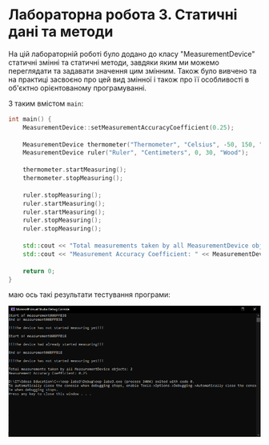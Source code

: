 # Лабораторна робота 3. Статичні дані та методи

На цій лабораторній роботі було додано до класу "MeasurementDevice" статичні змінні та статичні методи, завдяки яким ми можемо переглядати та задавати значення цим змінним. Також було вивчено та на практиці засвоєно про цей вид змінної і також про її особливості в об'єктно орієнтованому програмуванні.

З таким вмістом `main`:

```cpp
int main() {
	MeasurementDevice::setMeasurementAccuracyCoefficient(0.25);

	MeasurementDevice thermometer("Thermometer", "Celsius", -50, 150, "Plastic");
	MeasurementDevice ruler("Ruler", "Centimeters", 0, 30, "Wood");

	thermometer.startMeasuring();
	thermometer.stopMeasuring();

	ruler.stopMeasuring();
	ruler.startMeasuring();
	ruler.startMeasuring();
	ruler.stopMeasuring();
	ruler.stopMeasuring();

	std::cout << "Total measurements taken by all MeasurementDevice objects: " << MeasurementDevice::getTotalMeasurements() << std::endl;
	std::cout << "Measurement Accuracy Coefficient: " << MeasurementDevice::getMeasurementAccuracyCoefficient() << std::endl;

	return 0;
}
```

маю ось такі результати тестування програми:

![result](./assets/result.png)
